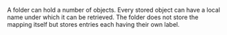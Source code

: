 A folder can hold a number of objects. Every stored object can have a local name under which it can be retrieved. The folder does not store the mapping itself but stores entries each having their own label.